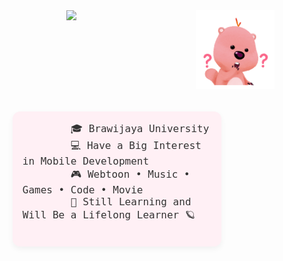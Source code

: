 <div align="center">
  <img src="https://github.com/auliaahc/auliaahc/blob/main/assets/loopy.gif" width="25%" align="right" style="margin-left: 20px;" />
  
  <img src="https://readme-typing-svg.demolab.com/?font=Inconsolata&weight=500&size=40&duration=4000&pause=300&color=EA005E&center=true&vCenter=true&multiline=true&repeat=false&random=false&width=1300&height=140&lines=hi+there!+%E2%9C%A7%CB%96*%C2%B0%E0%BF%90;i%27m+aulia%2C+a+girl+dev+techie+from+the+stars+%E2%9D%80" width="70%" />
  
  <div style="clear: both;"></div>

  <div style="display: flex; justify-content: center; margin-top: 20px;">
    <pre style="
      width: 60%;
      padding: 16px;
      background-color: #fff0f5;
      border-radius: 12px;
      font-size: 16px;
      white-space: pre-wrap;
      overflow-wrap: break-word;
      text-align: left;
      color: #333;
      box-shadow: 0 4px 10px rgba(0,0,0,0.05);
    ">
        🎓 Brawijaya University
        💻 Have a Big Interest in Mobile Development 
        🎮 Webtoon • Music • Games • Code • Movie
        🌙 Still Learning and Will Be a Lifelong Learner 🪐
    </pre>
  </div>
</div>
